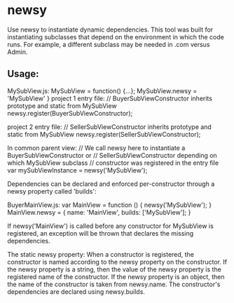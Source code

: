 # newsy
Use newsy to instantiate dynamic dependencies.
This tool was built for instantiating subclasses that depend on the
environment in which the code runs. For example, a different subclass
may be needed in .com versus Admin.

## Usage:

MySubView.js:
  MySubView = function() {...};
  MySubView.newsy = 'MySubView'
}
project 1 entry file:
  // BuyerSubViewConstructor inherits prototype and static from MySubView
  newsy.register(BuyerSubViewConstructor);

project 2 entry file:
  // SellerSubViewConstructor inherits prototype and static from MySubView
  newsy.register(SellerSubViewConstructor);

In common parent view:
  // We call newsy here to instantiate a BuyerSubViewConstructor or
  // SellerSubViewConstructor depending on which MySubView subclass
  // constructor was registered in the entry file
  var mySubViewInstance = newsy('MySubView');

Dependencies can be declared and enforced per-constructor through a newsy
property called 'builds':

BuyerMainView.js:
  var MainView = function () {
    newsy('MySubView');
  }
  MainView.newsy = {
    name: 'MainView',
    builds: ['MySubView'];
  }

If newsy('MainView') is called before any constructor for MySubView is
registered, an exception will be thrown that declares the missing
dependencies.

The static newsy property:
  When a constructor is registered, the constructor is named according
to the newsy property on the constructor. If the newsy property is a
string, then the value of the newsy property is the registered name of
the constructor. If the newsy property is an object, then the name of
the constructor is taken from newsy.name. The constructor's dependencies
are declared using newsy.builds.
